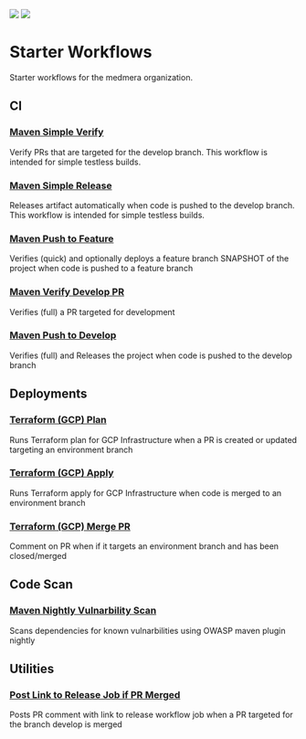 ![](https://img.shields.io/badge/Repository-GitHub%20Repo-5534eb)
![](https://img.shields.io/badge/Language-Yaml-1a3a99)
# Starter Workflows
Starter workflows for the medmera organization.
## CI
### [Maven Simple Verify](workflow-templates/ci/maven-simple-verify.yml)
Verify PRs that are targeted for the develop branch. This workflow is intended for simple testless builds.

### [Maven Simple Release](workflow-templates/ci/maven-simple-release.yml)
Releases artifact automatically when code is pushed to the develop branch. This workflow is intended for simple testless builds.

### [Maven Push to Feature](workflow-templates/ci/maven-push-to-feature.yml)
Verifies (quick) and optionally deploys a feature branch SNAPSHOT of the project when code is pushed to a feature branch

### [Maven Verify Develop PR](workflow-templates/ci/maven-verify-develop-pr.yml)
Verifies (full) a PR targeted for development

### [Maven Push to Develop](workflow-templates/ci/maven-push-to-develop.yml)
Verifies (full) and Releases the project when code is pushed to the develop branch

## Deployments
### [Terraform (GCP) Plan](workflow-templates/deployments/terraform-gcp-plan.yml)
Runs Terraform plan for GCP Infrastructure when a PR is created or updated targeting an environment branch

### [Terraform (GCP) Apply](workflow-templates/deployments/terraform-gcp-apply.yml)
Runs Terraform apply for GCP Infrastructure when code is merged to an environment branch

### [Terraform (GCP) Merge PR](workflow-templates/deployments/terraform-gcp-merge-pr.yml)
Comment on PR when if it targets an environment branch and has been closed/merged

## Code Scan
### [Maven Nightly Vulnarbility Scan](workflow-templates/code-scanning/maven-owasp-nightly-vulnarbiity-scan.yml)
Scans dependencies for known vulnarbilities using OWASP maven plugin nightly

## Utilities
### [Post Link to Release Job if PR Merged](workflow-templates/utilities/post-link-to-release-job-if-pr-merged.yml)
Posts PR comment with link to release workflow job when a PR targeted for the branch develop is merged
